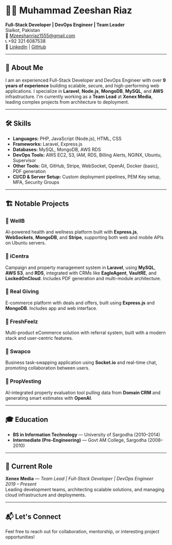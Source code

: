 # 👨‍💻 Muhammad Zeeshan Riaz

**Full-Stack Developer | DevOps Engineer | Team Leader**  
Sialkot, Pakistan  
📧 [Mzeeshanriaz1555@gmail.com](mailto:Mzeeshanriaz1555@gmail.com)  
📞 +92 321 6087538  
🔗 [LinkedIn](https://pk.linkedin.com/in/mzeeshanriaz) | [GitHub](https://github.com/Mzeeshanriaz)

---

## 🧠 About Me

I am an experienced Full-Stack Developer and DevOps Engineer with over **9 years of experience** building scalable, secure, and high-performing web applications. I specialize in **Laravel**, **Node.js**, **MongoDB**, **MySQL**, and **AWS** infrastructure. I'm currently working as a **Team Lead** at **Xenex Media**, leading complex projects from architecture to deployment.

---

## 🛠️ Skills

- **Languages:** PHP, JavaScript (Node.js), HTML, CSS
- **Frameworks:** Laravel, Express.js
- **Databases:** MySQL, MongoDB, AWS RDS
- **DevOps Tools:** AWS EC2, S3, IAM, RDS, Billing Alerts, NGINX, Ubuntu, Supervisor
- **Other Tools:** Git, GitHub, Stripe, WebSocket, OpenAI, Docker (basic), PDF generation
- **CI/CD & Server Setup:** Custom deployment pipelines, PEM Key setup, MFA, Security Groups

---

## 🏗️ Notable Projects

### 🔹 WellB
AI-powered health and wellness platform built with **Express.js**, **WebSockets**, **MongoDB**, and **Stripe**, supporting both web and mobile APIs on Ubuntu servers.

### 🔹 iCentra
Campaign and property management system in **Laravel**, using **MySQL**, **AWS S3**, and **RDS**, integrated with CRMs like **EagleAgent**, **VaultRE**, and **LockedOnCloud**. Includes PDF generation and multi-module architecture.

### 🔹 Real Giving
E-commerce platform with deals and offers, built using **Express.js** and **MongoDB**. Includes app and web interface.

### 🔹 FreshFeelz
Multi-product eCommerce solution with referral system, built with a modern stack and user-centric features.

### 🔹 Swapco
Business task-swapping application using **Socket.io** and real-time chat, promoting collaboration between users.

### 🔹 PropVesting
AI-integrated property evaluation tool pulling data from **Domain CRM** and generating smart estimates with **OpenAI**.

---

## 🎓 Education

- **BS in Information Technology** — University of Sargodha (2010–2014)
- **Intermediate (Pre-Engineering)** — Govt AM College, Sargodha (2008–2010)

---

## 🔧 Current Role

**Xenex Media** — *Team Lead | Full-Stack Developer | DevOps Engineer*  
*2019 – Present*  
Leading development teams, architecting scalable solutions, and managing cloud infrastructure and deployments.

---

## 📬 Let's Connect

Feel free to reach out for collaboration, mentorship, or interesting project opportunities!

